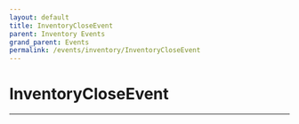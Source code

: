 ```yaml
---
layout: default
title: InventoryCloseEvent
parent: Inventory Events
grand_parent: Events
permalink: /events/inventory/InventoryCloseEvent
---
```


# InventoryCloseEvent

---
